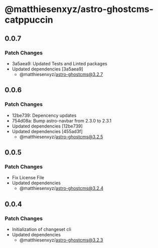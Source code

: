 # @matthiesenxyz/astro-ghostcms-catppuccin

## 0.0.7

### Patch Changes

- 3a5aea9: Updated Tests and Linted packages
- Updated dependencies [3a5aea9]
  - @matthiesenxyz/astro-ghostcms@3.2.7

## 0.0.6

### Patch Changes

- 12be739: Depencency updates
- 754d08a: Bump astro-navbar from 2.3.0 to 2.3.1
- Updated dependencies [12be739]
- Updated dependencies [455ad3f]
  - @matthiesenxyz/astro-ghostcms@3.2.5

## 0.0.5

### Patch Changes

- Fix License File
- Updated dependencies
  - @matthiesenxyz/astro-ghostcms@3.2.4

## 0.0.4

### Patch Changes

- Initialization of changeset cli
- Updated dependencies
  - @matthiesenxyz/astro-ghostcms@3.2.3
